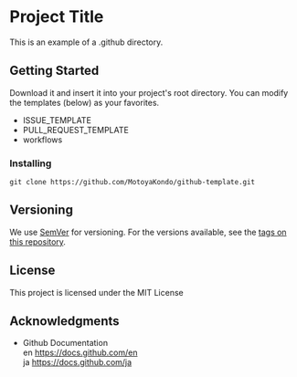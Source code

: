 # Project Title

This is an example of a .github directory.

## Getting Started

Download it and insert it into your project's root directory.
You can modify the templates (below) as your favorites.
- ISSUE_TEMPLATE
- PULL_REQUEST_TEMPLATE
- workflows

### Installing

```shellscript
git clone https://github.com/MotoyaKondo/github-template.git
```

## Versioning

We use [SemVer](http://semver.org/) for versioning. For the versions available, see the [tags on this repository](https://github.com/MotoyaKondo/github-template/tags). 

<!-- ## Authors

* **MotoyaKondo** - *Initial work* - [MotoyaKondo](https://github.com/MotoyaKondo)

See also the list of [contributors](https://github.com/your/project/contributors) who participated in this project. -->

## License

This project is licensed under the MIT License

## Acknowledgments

* Github Documentation<br>
en https://docs.github.com/en<br>
ja https://docs.github.com/ja

